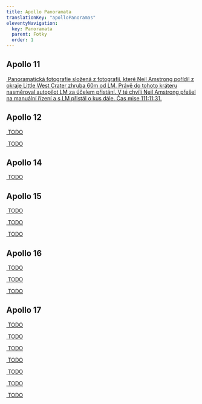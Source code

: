 ```yaml
---
title: Apollo Panoramata
translationKey: "apolloPanoramas"
eleventyNavigation:
  key: Panoramata
  parent: Fotky
  order: 1
---
```

<div class="pswp-gallery" id="my-gallery">

<h2>Apollo 11</h2>
  <a href="/assets/img/apollo/panoramas/A11JSC2008e040725.jpg" 
    data-pswp-width="6144" 
    data-pswp-height="1753" 
    target="_blank">
    <img src="/assets/img/apollo/panoramas/thumbnails/A11JSC2008e040725.jpg" alt="" />
    <span class="pswp-caption-content">Panoramatická fotografie složená z fotografií, které Neil Amstrong pořídil z okraje Little West Crater zhruba 60m od LM. Právě do tohoto kráteru nasměroval autopilot LM za účelem přistání. V té chvíli Neil Amstrong přešel na manuální řízení a s LM přistál o kus dále. Čas mise 111:11:31.</span>
  </a>

<h2>Apollo 12</h2>
  <a href="/assets/img/apollo/panoramas/A12jsc2007e045376.jpg" 
    data-pswp-width="3272" 
    data-pswp-height="1066" 
    target="_blank">
    <img src="/assets/img/apollo/panoramas/thumbnails/A12jsc2007e045376.jpg" alt="" />
    <span class="pswp-caption-content">TODO</span>
  </a>

  <a href="/assets/img/apollo/panoramas/A12JSC2011e118358.jpg" 
    data-pswp-width="6144" 
    data-pswp-height="2013" 
    target="_blank">
    <img src="/assets/img/apollo/panoramas/thumbnails/A12JSC2011e118358.jpg" alt="" />
    <span class="pswp-caption-content">TODO</span>
  </a>

  <h2>Apollo 14</h2>
  <a href="/assets/img/apollo/panoramas/A14jsc2007e045377.jpg" 
    data-pswp-width="3231" 
    data-pswp-height="1073" 
    target="_blank">
    <img src="/assets/img/apollo/panoramas/thumbnails/A14jsc2007e045377.jpg" alt="" />
    <span class="pswp-caption-content">TODO</span>
  </a>

  <h2>Apollo 15</h2>
  <a href="/assets/img/apollo/panoramas/A15jsc2007e045378.jpg" 
    data-pswp-width="3485" 
    data-pswp-height="1073" 
    target="_blank">
    <img src="/assets/img/apollo/panoramas/thumbnails/A15jsc2007e045378.jpg" alt="" />
    <span class="pswp-caption-content">TODO</span>
  </a>

  <a href="/assets/img/apollo/panoramas/A15jsc2007e045379.jpg" 
    data-pswp-width="3766" 
    data-pswp-height="1180" 
    target="_blank">
    <img src="/assets/img/apollo/panoramas/thumbnails/A15jsc2007e045379.jpg" alt="" />
    <span class="pswp-caption-content">TODO</span>
  </a>

  <a href="/assets/img/apollo/panoramas/A15JSC2011e118360.jpg" 
    data-pswp-width="6144" 
    data-pswp-height="2392" 
    target="_blank">
    <img src="/assets/img/apollo/panoramas/thumbnails/A15JSC2011e118360.jpg" alt="" />
    <span class="pswp-caption-content">TODO</span>
  </a>
  
  <h2>Apollo 16</h2>
  <a href="/assets/img/apollo/panoramas/A16JSC2007e045381.jpg" 
    data-pswp-width="3168" 
    data-pswp-height="932" 
    target="_blank">
    <img src="/assets/img/apollo/panoramas/thumbnails/A16JSC2007e045381.jpg" alt="" />
    <span class="pswp-caption-content">TODO</span>
  </a>

  <a href="/assets/img/apollo/panoramas/A16jsc2007e045382.jpg" 
    data-pswp-width="2048" 
    data-pswp-height="877" 
    target="_blank">
    <img src="/assets/img/apollo/panoramas/thumbnails/A16jsc2007e045382.jpg" alt="" />
    <span class="pswp-caption-content">TODO</span>
  </a>

  <a href="/assets/img/apollo/panoramas/A16jsc2011e118363.jpg" 
    data-pswp-width="6144" 
    data-pswp-height="2076" 
    target="_blank">
    <img src="/assets/img/apollo/panoramas/thumbnails/A16jsc2011e118363.jpg" alt="" />
    <span class="pswp-caption-content">TODO</span>
  </a>

  <h2>Apollo 17</h2>
  <a href="/assets/img/apollo/panoramas/A17jsc2004e20304.jpg" 
    data-pswp-width="3001" 
    data-pswp-height="1057" 
    target="_blank">
    <img src="/assets/img/apollo/panoramas/thumbnails/A17jsc2004e20304.jpg" alt="" />
    <span class="pswp-caption-content">TODO</span>
  </a>

  <a href="/assets/img/apollo/panoramas/A17JSC2004e52772.jpg" 
    data-pswp-width="3026" 
    data-pswp-height="915" 
    target="_blank">
    <img src="/assets/img/apollo/panoramas/thumbnails/A17JSC2004e52772.jpg" alt="" />
    <span class="pswp-caption-content">TODO</span>
  </a>

  <a href="/assets/img/apollo/panoramas/A17jsc2004e52773.jpg" 
    data-pswp-width="2472" 
    data-pswp-height="885" 
    target="_blank">
    <img src="/assets/img/apollo/panoramas/thumbnails/A17jsc2004e52773.jpg" alt="" />
    <span class="pswp-caption-content">TODO</span>
  </a>

  <a href="/assets/img/apollo/panoramas/A17jsc2004e52775.jpg" 
    data-pswp-width="3223" 
    data-pswp-height="1619" 
    target="_blank">
    <img src="/assets/img/apollo/panoramas/thumbnails/A17jsc2004e52775.jpg" alt="" />
    <span class="pswp-caption-content">TODO</span>
  </a>

  <a href="/assets/img/apollo/panoramas/A17jsc2004e52779.jpg" 
    data-pswp-width="3289" 
    data-pswp-height="1191" 
    target="_blank">
    <img src="/assets/img/apollo/panoramas/thumbnails/A17jsc2004e52779.jpg" alt="" />
    <span class="pswp-caption-content">TODO</span>
  </a>

  <a href="/assets/img/apollo/panoramas/A17jsc2007e045384.jpg" 
    data-pswp-width="3019" 
    data-pswp-height="1086" 
    target="_blank">
    <img src="/assets/img/apollo/panoramas/thumbnails/A17jsc2007e045384.jpg" alt="" />
    <span class="pswp-caption-content">TODO</span>
  </a>

  <a href="/assets/img/apollo/panoramas/A17jsc2007e045387.jpg" 
    data-pswp-width="3406" 
    data-pswp-height="1375" 
    target="_blank">
    <img src="/assets/img/apollo/panoramas/thumbnails/A17jsc2007e045387.jpg" alt="" />
    <span class="pswp-caption-content">TODO</span>
  </a>

</div>